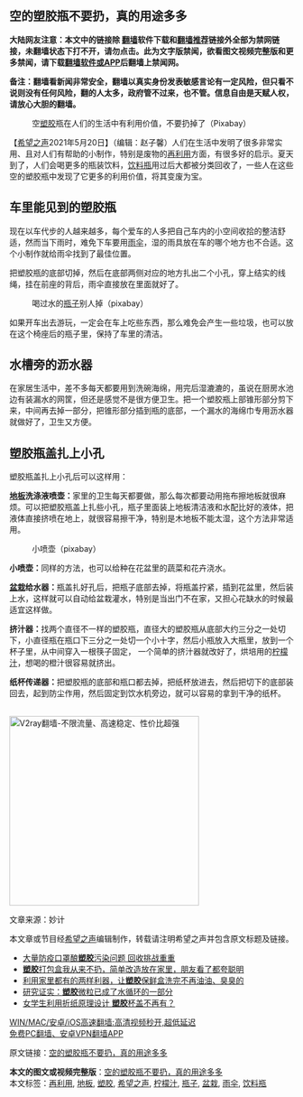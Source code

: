  <h2>空的塑胶瓶不要扔，真的用途多多</h2> <p class="notice"><b>大陆网友注意：本文中的链接除 <a href="https://github.com/bannedbook/fanqiang" >翻墙</a>软件下载和<a href="https://github.com/killgcd/justmysocks/blob/master/README.md">翻墙推荐</a>链接外全部为禁网链接，未翻墙状态下打不开，请勿点击。此为文字版禁闻，欲看图文视频完整版和更多禁闻，请下载<a href="https://github.com/bannedbook/fanqiang">翻墙软件或APP</a>后翻墙上禁闻网。</p><p>备注：翻墙看新闻非常安全，翻墙以真实身份发表敏感言论有一定风险，但只看不说则没有任何风险，翻的人太多，政府管不过来，也不管。信息自由是天赋人权，请放心大胆的翻墙。</b></p>  <div class="entry"> <figure> <p><figcaption>空<a href="https://www.bannedbook.org/bnews/tag/%E5%A1%91%E8%83%B6/" class="st_tag internal_tag" rel="tag" title="标签 塑胶 下的日志">塑胶</a>瓶在人们的生活中有利用价值，不要扔掉了（Pixabay）</figcaption></figure> <p>【<span class='wp_keywordlink_affiliate'><a href="https://www.soundofhope.org" title="希望之声" target="_blank">希望之声</a></span>2021年5月20日】（编辑：赵子馨）人们在生活中发明了很多非常实用、且对人们有帮助的小制作，特别是废物的<a href="https://www.bannedbook.org/bnews/tag/%E5%86%8D%E5%88%A9%E7%94%A8/" class="st_tag internal_tag" rel="tag" title="标签 再利用 下的日志">再利用</a>方面，有很多好的启示。夏天到了，人们会喝更多的瓶装饮料，<a href="https://www.bannedbook.org/bnews/tag/%E9%A5%AE%E6%96%99%E7%93%B6/" class="st_tag internal_tag" rel="tag" title="标签 饮料瓶 下的日志">饮料瓶</a>用过后大都被分类回收了，一些人在这些空的塑胶瓶中发现了它更多的利用价值，将其变废为宝。</p> <h2><strong>车里能见到的塑胶瓶</strong></h2> <p>现在以车代步的人越来越多，每个爱车的人多把自己车内的小空间收拾的整洁舒适，然而当下雨时，难免下车要用<a href="https://www.bannedbook.org/bnews/tag/%e9%9b%a8%e4%bc%9e/" class="st_tag internal_tag" rel="tag" title="标签 雨伞 下的日志">雨伞</a>，湿的雨具放在车的哪个地方也不合适。这个小制作就给雨伞找到了最佳位置。</p> <p>把塑胶瓶的底部切掉，然后在底部两侧对应的地方扎出二个小孔，穿上结实的线绳，挂在前座的背后，雨伞直接放在里面就好了。</p> <figure><figcaption>喝过水的<a href="https://www.bannedbook.org/bnews/tag/%E7%93%B6%E5%AD%90/" class="st_tag internal_tag" rel="tag" title="标签 瓶子 下的日志">瓶子</a>别人掉（pixabay）</figcaption></figure> <p>如果开车出去游玩，一定会在车上吃些东西，那么难免会产生一些垃圾，也可以放在这个椅座后的瓶子里，保持了车里的清洁。</p>  <h2><strong>水槽旁的沥水器</strong></h2> <p>在家居生活中，差不多每天都要用到洗碗海绵，用完后湿漉漉的，虽说在厨房水池边有装漏水的网筐，但还是感觉不是很方便卫生。把一个塑胶瓶上部锥形部分剪下来，中间再去掉一部分，把锥形部分插到瓶的底部，一个漏水的海绵巾专用沥水器就做好了，卫生又方便。</p> <h2><strong>塑胶瓶盖扎上小孔</strong></h2> <p>塑胶瓶盖扎上小孔后可以这样用：</p> <p><strong><a href="https://www.bannedbook.org/bnews/tag/%E5%9C%B0%E6%9D%BF/" class="st_tag internal_tag" rel="tag" title="标签 地板 下的日志">地板</a>洗涤液喷壶：</strong>家里的卫生每天都要做，那么每次都要动用拖布擦地板就很麻烦。可以把塑胶瓶盖上扎些小孔，瓶子里面装上地板清洁液和水配比好的液体，把液体直接挤喷在地上，就很容易擦干净，特别是木地板不能太湿，这个方法非常适用。</p> <figure><figcaption>小喷壶（pixabay）</figcaption></figure> <p><strong>小喷壶：</strong>同样的方法，也可以给种在花盆里的蔬菜和花卉浇水。</p>  <p><strong><a href="https://www.bannedbook.org/bnews/tag/%e7%9b%86%e6%a0%bd/" class="st_tag internal_tag" rel="tag" title="标签 盆栽 下的日志">盆栽</a>给水器：</strong>瓶盖扎好孔后，把瓶子底部去掉，将瓶盖拧紧，插到花盆里，然后装上水，这样就可以自动给盆栽灌水，特别是当出门不在家，又担心花缺水的时候最适宜这样做。</p> <p><strong>挤汁器：</strong>找两个直径不一样的塑胶瓶，直径大的塑胶瓶从底部大约三分之一处切下，小直径瓶在瓶口下三分之一处切一个小十字，然后小瓶放入大瓶里，放到一个杯子里，从中间穿入一根筷子固定， 一个简单的挤汁器就改好了，烘培用的<a href="https://www.bannedbook.org/bnews/tag/%E6%9F%A0%E6%AA%AC%E6%B1%81/" class="st_tag internal_tag" rel="tag" title="标签 柠檬汁 下的日志">柠檬汁</a>，想喝的橙汁很容易就挤出。</p> <p><strong>纸杯传递器：</strong>把塑胶瓶的底部和瓶口都去掉，把纸杯放进去，然后把切下的底部装回去，起到防尘作用，然后固定到饮水机旁边，就可以容易的拿到干净的纸杯。</p> <p><br/><a href="https://github.com/bannedbook/fanqiang/wiki/V2ray%E6%9C%BA%E5%9C%BA"><img src="https://raw.githubusercontent.com/bannedbook/fanqiang/master/v2ss/images/v2free.jpg" width="336" alt="V2ray翻墙-不限流量、高速稳定、性价比超强"></a><br/></p>  <p>文章来源：妙计</p> <p>本文章或节目经<a href="https://www.bannedbook.org/bnews/tag/%e5%b8%8c%e6%9c%9b%e4%b9%8b%e5%a3%b0/" class="st_tag internal_tag" rel="tag" title="标签 希望之声 下的日志">希望之声</a>编辑制作，转载请注明希望之声并包含原文标题及链接。 </p> <ul class='op-related-articles' title='相关阅读'> <li><a href='https://www.bannedbook.org/bnews/baitai/20210520/1550228.html' target='_blank'>大量防疫口罩酿<b>塑胶</b>污染问题 回收挑战重重</a></li> <li><a href='https://www.bannedbook.org/bnews/lifebaike/20210505/1540134.html' target='_blank'><b>塑胶</b>打包盒我从来不扔，简单改造放在家里，朋友看了都夸聪明</a></li> <li><a href='https://www.bannedbook.org/bnews/lifebaike/20210429/1536132.html' target='_blank'>利用家里都有的两样利器，让<b>塑胶</b>保鲜盒洗完不再油油、臭臭的</a></li> <li><a href='https://www.bannedbook.org/bnews/worldnews/20210422/1530985.html' target='_blank'>研究证实：<b>塑胶</b>微粒已成了水循环的一部分</a></li> <li><a href='https://www.bannedbook.org/bnews/comments/20210414/1526005.html' target='_blank'>女学生利用折纸原理设计 <b>塑胶</b>杯盖不再有？</a></li> </ul> <p class="texttj"> <a href="https://github.com/bannedbook/fanqiang/wiki/V2ray%E6%9C%BA%E5%9C%BA" target="_blank">WIN/MAC/安卓/iOS高速翻墙:高清视频秒开,超低延迟</a><br/> <a href="https://github.com/bannedbook/fanqiang/wiki/%E7%A6%81%E9%97%BB%E7%BD%91%E5%AE%89%E5%8D%93%E7%BF%BB%E5%A2%99%E6%96%B0%E9%97%BBAPP" target="_blank">免费PC翻墙、安卓VPN翻墙APP</a></p><p>原文链接：<a class="src_link"  href="https://www.soundofhope.org/post/507479" target="_blank">空的塑胶瓶不要扔，真的用途多多</a></p> <a name='sharetosocial'></a>       <div><b>本文的图文或视频完整版</b>：<a href='https://www.bannedbook.org/bnews/comments/20210521/1550996.html'>空的塑胶瓶不要扔，真的用途多多</a></div>  </div><!--END ENTRY--> <div class="postfooter"> <div>本文标签：<a href="https://www.bannedbook.org/bnews/tag/%E5%86%8D%E5%88%A9%E7%94%A8/" rel="tag">再利用</a>, <a href="https://www.bannedbook.org/bnews/tag/%E5%9C%B0%E6%9D%BF/" rel="tag">地板</a>, <a href="https://www.bannedbook.org/bnews/tag/%E5%A1%91%E8%83%B6/" rel="tag">塑胶</a>, <a href="https://www.bannedbook.org/bnews/tag/%e5%b8%8c%e6%9c%9b%e4%b9%8b%e5%a3%b0/" rel="tag">希望之声</a>, <a href="https://www.bannedbook.org/bnews/tag/%E6%9F%A0%E6%AA%AC%E6%B1%81/" rel="tag">柠檬汁</a>, <a href="https://www.bannedbook.org/bnews/tag/%E7%93%B6%E5%AD%90/" rel="tag">瓶子</a>, <a href="https://www.bannedbook.org/bnews/tag/%e7%9b%86%e6%a0%bd/" rel="tag">盆栽</a>, <a href="https://www.bannedbook.org/bnews/tag/%e9%9b%a8%e4%bc%9e/" rel="tag">雨伞</a>, <a href="https://www.bannedbook.org/bnews/tag/%E9%A5%AE%E6%96%99%E7%93%B6/" rel="tag">饮料瓶</a></div>  </div><!--END POSTFOOTER--> 
